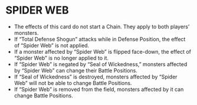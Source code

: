 
# SPIDER WEB

*   The effects of this card do not start a Chain. They apply to both players’ monsters.
*   If “Total Defense Shogun” attacks while in Defense Position, the effect of “Spider Web” is not applied.
*   If a monster affected by “Spider Web” is flipped face-down, the effect of “Spider Web” is no longer applied to it.
*   If “Spider Web” is negated by “Seal of Wickedness,” monsters affected by “Spider Web” can change their Battle Positions.
*   If “Seal of Wickedness” is destroyed, monsters affected by “Spider Web” will not be able to change Battle Positions.
*   If “Spider Web” is removed from the field, monsters affected by it can change Battle Positions.

  